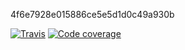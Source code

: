 4f6e7928e015886ce5e5d1d0c49a930b

[![Travis](https://travis-ci.com/bc8a3b3a7d8393bc480ba88419d7583d/4f6e7928e015886ce5e5d1d0c49a930b.svg?branch=master)](https://travis-ci.com/bc8a3b3a7d8393bc480ba88419d7583d/4f6e7928e015886ce5e5d1d0c49a930b)
[![Code coverage](https://img.shields.io/codecov/c/github/bc8a3b3a7d8393bc480ba88419d7583d/4f6e7928e015886ce5e5d1d0c49a930b.svg)](https://codecov.io/gh/bc8a3b3a7d8393bc480ba88419d7583d/4f6e7928e015886ce5e5d1d0c49a930b/branch/master)
